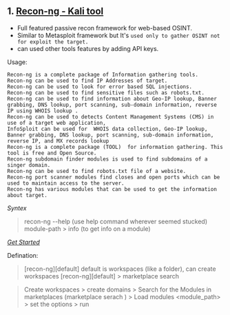 ## 1. [Recon-ng - Kali tool](https://hackertarget.com/recon-ng-tutorial/)
- Full featured passive recon framework for web-based OSINT.
- Similar to Metasploit framework but It's ```used only to gather OSINT not for exploit the target.```
- can used other tools features by adding API keys.

Usage:

    Recon-ng is a complete package of Information gathering tools.
    Recon-ng can be used to find IP Addresses of target.
    Recon-ng can be used to look for error based SQL injections.
    Recon-ng can be used to find sensitive files such as robots.txt.
    Recon-ng can be used to find information about Geo-IP lookup, Banner grabbing, DNS lookup, port scanning, sub-domain information, reverse IP using WHOIS lookup .
    Recon-ng can be used to detects Content Management Systems (CMS) in use of a target web application,
    InfoSploit can be used for  WHOIS data collection, Geo-IP lookup, Banner grabbing, DNS lookup, port scanning, sub-domain information, reverse IP, and MX records lookup
    Recon-ng is a complete package (TOOL)  for information gathering. This tool is free and Open Source.
    Recon-ng subdomain finder modules is used to find subdomains of a singer domain.
    Recon-ng can be used to find robots.txt file of a website.
    Recon-ng port scanner modules find closes and open ports which can be used to maintain access to the server.
    Recon-ng has various modules that can be used to get the information about target.

*Syntex*
> recon-ng --help (use help command wherever seemed stucked)
> module-path > info (to get info on a module)

*[Get Started](https://www.geeksforgeeks.org/recon-ng-installation-on-kali-linux/)*

Defination:
> [recon-ng][default] default is workspaces (like a folder), can create workspaces
> [recon-ng][default] > marketplace search <keywork> 
 
> Create workspaces > create domains > Search for the Modules in marketplaces (marketplace serach <keyword>) > Load modules <module_path> > set the options > run


